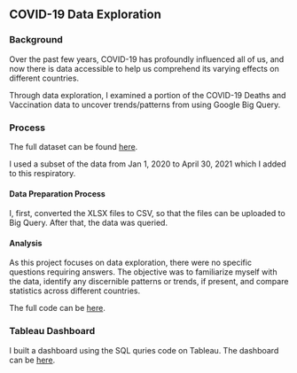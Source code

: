 ## COVID-19 Data Exploration 

### Background 
Over the past few years, COVID-19 has profoundly influenced all of us, and now there is data accessible to help us comprehend its varying effects on different countries.

Through data exploration, I examined a portion of the COVID-19 Deaths and Vaccination data to uncover trends/patterns from using Google Big Query. 

### Process

The full dataset can be found [here](https://ourworldindata.org/covid-deaths). 

I used a subset of the data from Jan 1, 2020 to April 30, 2021 which I added to this respiratory. 

#### Data Preparation Process 

I, first, converted the XLSX files to CSV, so that the files can be uploaded to Big Query. After that, the data was queried. 

#### Analysis 

As this project focuses on data exploration, there were no specific questions requiring answers. The objective was to familiarize myself with the data, identify any discernible patterns or trends, if present, and compare statistics across different countries.

The full code can be [here](https://github.com/indu-sen/Portfolio-Projects/blob/main/SQL/COVID/Code).

### Tableau Dashboard

I built a dashboard using the SQL quries code on Tableau. The dashboard can be [here](https://public.tableau.com/app/profile/indu.sen1237/viz/COVIDDashboard_17030952249320/Dashboard1). 



